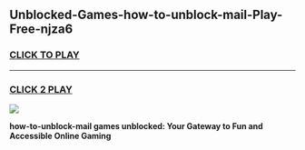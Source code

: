 
## Unblocked-Games-how-to-unblock-mail-Play-Free-njza6
<h3>
<a href="https://premium76.site?title=how-to-unblock-mail&ref=12A">CLICK TO PLAY</a></h3>
<hr>

<h3>
<a href="https://premium76.site?title=how-to-unblock-mail&ref=12A">CLICK 2 PLAY</a>
  
</h3>

<a href="https://premium76.site?title=how-to-unblock-mail&ref=12A"><img src="https://clearcache.store/games.png"></a>


**how-to-unblock-mail games unblocked: Your Gateway to Fun and Accessible Online Gaming**
